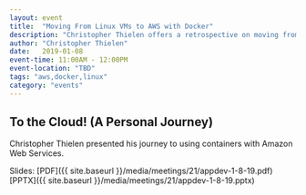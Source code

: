```yaml
---
layout: event
title:  "Moving From Linux VMs to AWS with Docker"
description: "Christopher Thielen offers a retrospective on moving from Linux VMs to AWS with Docker."
author: "Christopher Thielen"
date:   2019-01-08
event-time: 11:00AM - 12:00PM
event-location: "TBD"
tags: "aws,docker,linux"
category: "events"
---
```


To the Cloud! (A Personal Journey)
-

Christopher Thielen presented his journey to using containers with Amazon Web Services.

Slides: [PDF]({{ site.baseurl }}/media/meetings/21/appdev-1-8-19.pdf) 
[PPTX]({{ site.baseurl }}/media/meetings/21/appdev-1-8-19.pptx)